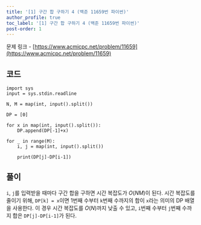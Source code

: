 ```yaml
---
title: '[1] 구간 합 구하기 4 (백준 11659번 파이썬)'
author_profile: true
toc_label: '[1] 구간 합 구하기 4 (백준 11659번 파이썬)'
post-order: 1
---
```


문제 링크 - [https://www.acmicpc.net/problem/11659](https://www.acmicpc.net/problem/11659)

## 코드
```python::lineons
import sys
input = sys.stdin.readline

N, M = map(int, input().split())

DP = [0]

for x in map(int, input().split()):
    DP.append(DP[-1]+x)

for _ in range(M):
    i, j = map(int, input().split())
    
    print(DP[j]-DP[i-1])
```

## 풀이
`i`, `j`를 입력받을 때마다 구간 합을 구하면 시간 복잡도가 $O(NM)$이 된다. 시간 복잡도를 줄이기 위해, `DP[k] = x`이면 1번째 수부터 `k`번째 수까지의 합이 `x`라는 의미의 DP 배열을 사용한다. 이 경우 시간 복잡도를 $O(N)$까지 낮출 수 있고, `i`번째 수부터 `j`번째 수까지 합은 `DP[j]-DP[i-1]`가 된다.
